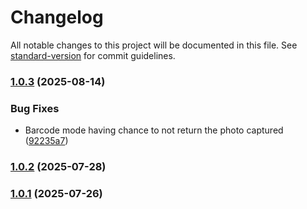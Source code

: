 # Changelog

All notable changes to this project will be documented in this file. See [standard-version](https://github.com/conventional-changelog/standard-version) for commit guidelines.

### [1.0.3](https://github.com/BlackyTay/vue-camera-utility/compare/v1.0.2...v1.0.3) (2025-08-14)


### Bug Fixes

* Barcode mode having chance to not return the photo captured ([92235a7](https://github.com/BlackyTay/vue-camera-utility/commit/92235a787d178556cabc2aa0927bf06724e0cdbe))

### [1.0.2](https://github.com/BlackyTay/vue-camera-utility/compare/v1.0.1...v1.0.2) (2025-07-28)

### [1.0.1](https://github.com/BlackyTay/vue-camera-utility/compare/v1.0.0...v1.0.1) (2025-07-26)
